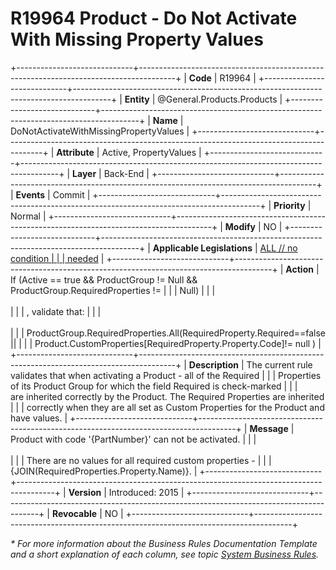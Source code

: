 ﻿---
erp.type: business-rule
erp.entity: General.Products.Products
---

# R19964 Product - Do Not Activate With Missing Property Values
+-----------------------------+---------------------------------------------------------------------------------------+
| **Code**                    | R19964                                                                                |
+-----------------------------+---------------------------------------------------------------------------------------+
| **Entity**                  | @General.Products.Products                                                            |
+-----------------------------+---------------------------------------------------------------------------------------+
| **Name**                    | DoNotActivateWithMissingPropertyValues                                                |
+-----------------------------+---------------------------------------------------------------------------------------+
| **Attribute**               | Active, PropertyValues                                                                |
+-----------------------------+---------------------------------------------------------------------------------------+
| **Layer**                   | Back-End                                                                              |
+-----------------------------+---------------------------------------------------------------------------------------+
| **Events**                  | Commit                                                                                |
+-----------------------------+---------------------------------------------------------------------------------------+
| **Priority**                | Normal                                                                                |
+-----------------------------+---------------------------------------------------------------------------------------+
| **Modify**                  | NO                                                                                    |
+-----------------------------+---------------------------------------------------------------------------------------+
| **Applicable Legislations** | [ALL // no condition                                                                  |
|                             | needed](xref:applicable-legislations)                                                 |
+-----------------------------+---------------------------------------------------------------------------------------+
| **Action**                  | If (Active == true && ProductGroup != Null && ProductGroup.RequiredProperties !=      |
|                             | Null)                                                                                 |
|                             | <br/><br/>                                                                            |
|                             | , validate that:                                                                      |
|                             | <br/><br/>                                                                            |
|                             | ProductGroup.RequiredProperties.All(RequiredProperty.Required==false \|\|             |
|                             | Product.CustomProperties\[RequiredProperty.Property.Code\]!= null )                   |
+-----------------------------+---------------------------------------------------------------------------------------+
| **Description**             | The current rule validates that when activating a Product - all of the Required       |
|                             | Properties of its Product Group for which the field Required is check-marked          |
|                             | are inherited correctly by the Product. The Required Properties are inherited         |
|                             | correctly when they are all set as Custom Properties for the Product and have values. |
+-----------------------------+---------------------------------------------------------------------------------------+
| **Message**                 | Product with code \'{PartNumber}\' can not be activated.                              |
|                             | <br/><br/>                                                                            |
|                             | There are no values for all required custom properties -                              |
|                             | {JOIN(RequiredProperties.Property.Name)}.                                             |
+-----------------------------+---------------------------------------------------------------------------------------+
| **Version**                 | Introduced: 2015                                                                      |
+-----------------------------+---------------------------------------------------------------------------------------+
| **Revocable**               | NO                                                                                    |
+-----------------------------+---------------------------------------------------------------------------------------+

*\* For more information about the Business Rules Documentation Template and a short explanation of each column, see
topic [System Business Rules](../templates/template-description-system-business-rules.md).*
